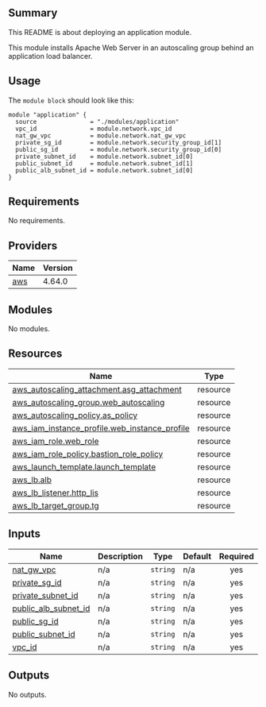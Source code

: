 ## Summary 

This README is about deploying an application module.

This module installs Apache Web Server in an autoscaling group behind an application load balancer.

## Usage

The `module block` should look like this:

```hcl
module "application" { 
  source               = "./modules/application"
  vpc_id               = module.network.vpc_id
  nat_gw_vpc           = module.network.nat_gw_vpc
  private_sg_id        = module.network.security_group_id[1]
  public_sg_id         = module.network.security_group_id[0]
  private_subnet_id    = module.network.subnet_id[0]
  public_subnet_id     = module.network.subnet_id[1]
  public_alb_subnet_id = module.network.subnet_id[0]
}
```

<!-- BEGIN_TF_DOCS -->
## Requirements

No requirements.

## Providers

| Name | Version |
|------|---------|
| <a name="provider_aws"></a> [aws](#provider\_aws) | 4.64.0 |

## Modules

No modules.

## Resources

| Name | Type |
|------|------|
| [aws_autoscaling_attachment.asg_attachment](https://registry.terraform.io/providers/hashicorp/aws/latest/docs/resources/autoscaling_attachment) | resource |
| [aws_autoscaling_group.web_autoscaling](https://registry.terraform.io/providers/hashicorp/aws/latest/docs/resources/autoscaling_group) | resource |
| [aws_autoscaling_policy.as_policy](https://registry.terraform.io/providers/hashicorp/aws/latest/docs/resources/autoscaling_policy) | resource |
| [aws_iam_instance_profile.web_instance_profile](https://registry.terraform.io/providers/hashicorp/aws/latest/docs/resources/iam_instance_profile) | resource |
| [aws_iam_role.web_role](https://registry.terraform.io/providers/hashicorp/aws/latest/docs/resources/iam_role) | resource |
| [aws_iam_role_policy.bastion_role_policy](https://registry.terraform.io/providers/hashicorp/aws/latest/docs/resources/iam_role_policy) | resource |
| [aws_launch_template.launch_template](https://registry.terraform.io/providers/hashicorp/aws/latest/docs/resources/launch_template) | resource |
| [aws_lb.alb](https://registry.terraform.io/providers/hashicorp/aws/latest/docs/resources/lb) | resource |
| [aws_lb_listener.http_lis](https://registry.terraform.io/providers/hashicorp/aws/latest/docs/resources/lb_listener) | resource |
| [aws_lb_target_group.tg](https://registry.terraform.io/providers/hashicorp/aws/latest/docs/resources/lb_target_group) | resource |

## Inputs

| Name | Description | Type | Default | Required |
|------|-------------|------|---------|:--------:|
| <a name="input_nat_gw_vpc"></a> [nat\_gw\_vpc](#input\_nat\_gw\_vpc) | n/a | `string` | n/a | yes |
| <a name="input_private_sg_id"></a> [private\_sg\_id](#input\_private\_sg\_id) | n/a | `string` | n/a | yes |
| <a name="input_private_subnet_id"></a> [private\_subnet\_id](#input\_private\_subnet\_id) | n/a | `string` | n/a | yes |
| <a name="input_public_alb_subnet_id"></a> [public\_alb\_subnet\_id](#input\_public\_alb\_subnet\_id) | n/a | `string` | n/a | yes |
| <a name="input_public_sg_id"></a> [public\_sg\_id](#input\_public\_sg\_id) | n/a | `string` | n/a | yes |
| <a name="input_public_subnet_id"></a> [public\_subnet\_id](#input\_public\_subnet\_id) | n/a | `string` | n/a | yes |
| <a name="input_vpc_id"></a> [vpc\_id](#input\_vpc\_id) | n/a | `string` | n/a | yes |

## Outputs

No outputs.
<!-- END_TF_DOCS -->